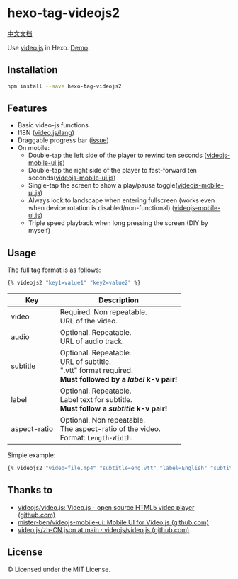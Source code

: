 # hexo-tag-videojs2

[中文文档](https://github.com/lzctuhao/hexo-tag-videojs2/blob/main/readme_CN.md)

Use [video.js](https://videojs.com/advanced?video=disneys-oceans) in Hexo. [Demo](https://lzc2002.tk/2022/1210/folder-magazines/touch/mkv-the-power-of-gentle-touch/).

## Installation

```bash
npm install --save hexo-tag-videojs2
```

## Features

- Basic video-js functions
- I18N ([video.js/lang](https://github.com/videojs/video.js/tree/main/lang))
- Draggable progress bar ([issue](https://github.com/videojs/video.js/issues/4460))
- On mobile:
  - Double-tap the left side of the player to rewind ten seconds ([videojs-mobile-ui.js](https://github.com/mister-ben/videojs-mobile-ui))
  - Double-tap the right side of the player to fast-forward ten seconds([videojs-mobile-ui.js](https://github.com/mister-ben/videojs-mobile-ui))
  - Single-tap the screen to show a play/pause toggle([videojs-mobile-ui.js](https://github.com/mister-ben/videojs-mobile-ui))
  - Always lock to landscape when entering fullscreen (works even when device rotation is disabled/non-functional) ([videojs-mobile-ui.js](https://github.com/mister-ben/videojs-mobile-ui))
  - Triple speed playback when long pressing the screen (DIY by myself)


## Usage

The full tag format is as follows:

```bash
{% videojs2 "key1=value1" "key2=value2" %}
```
| Key          | Description                                                  |
| ------------ | ------------------------------------------------------------ |
| video        | Required. Non repeatable.<br />URL of the video.             |
| audio        | Optional. Repeatable.<br />URL of audio track.               |
| subtitle     | Optional. Repeatable.<br />URL of subtitle.<br />".vtt" format required.<br />**Must followed by a *label* k-v pair!** |
| label        | Optional. Repeatable.<br />Label text for subtitle.<br />**Must follow a *subtitle* k-v pair!** |
| aspect-ratio | Optional. Non repeatable.<br />The aspect-ratio of the video.<br />Format: `Length-Width`. |

Simple example:

```bash
{% videojs2 "video=file.mp4" "subtitle=eng.vtt" "label=English" "subtitle=chs-eng.vtt" "label=双语" "aspect-ratio=16-9" %}
```

## Thanks to

- [videojs/video.js: Video.js - open source HTML5 video player (github.com)](https://github.com/videojs/video.js)
- [mister-ben/videojs-mobile-ui: Mobile UI for Video.js (github.com)](https://github.com/mister-ben/videojs-mobile-ui)
- [video.js/zh-CN.json at main · videojs/video.js (github.com)](https://github.com/videojs/video.js/blob/main/lang/zh-CN.json)

## License

&copy; Licensed under the MIT License.
